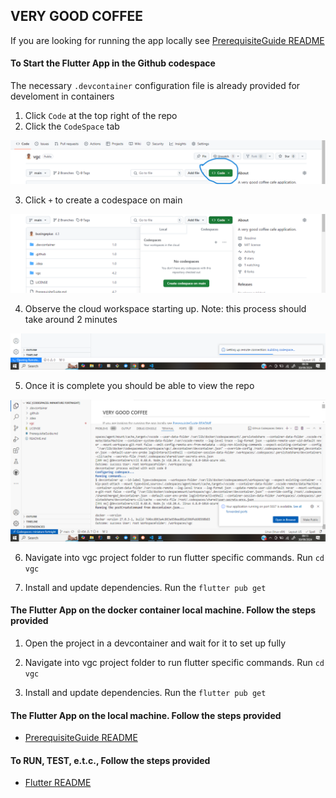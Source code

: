 ## VERY GOOD COFFEE

If you are looking for running the app locally see [PrerequisiteGuide README](./PrerequisiteGuide.md)

#### To Start the Flutter App in the Github codespace

The necessary `.devcontainer` configuration file is already provided for develoment in containers

1. Click `Code` at the top right of the repo
2. Click the `CodeSpace` tab

![Codespace 1](./vgc/images/codespaces/image_1.png)

3. Click `+` to create a codespace on main

![Codespace 2](./vgc/images/codespaces/image_2.png)

4. Observe the cloud workspace starting up. Note: this process should take around 2 minutes

![Codespace 3](./vgc/images/codespaces/image_3.png)

5. Once it is complete you should be able to view the repo

![Codespace 4](./vgc/images/codespaces/image_5.png)

6. Navigate into vgc project folder to run flutter specific commands. Run `cd vgc`

7. Install and update dependencies. Run the `flutter pub get`


#### The Flutter App on the docker container local machine. Follow the steps provided

1. Open the project in a devcontainer and wait for it to set up fully

2. Navigate into vgc project folder to run flutter specific commands. Run `cd vgc`

3. Install and update dependencies. Run the `flutter pub get`

#### The Flutter App on the local machine. Follow the steps provided

- [PrerequisiteGuide README](./PrerequisiteGuide.md)

#### To RUN, TEST, e.t.c., Follow the steps provided

- [Flutter README](./vgc/README.md)

